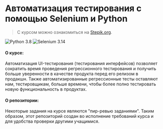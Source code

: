 # Автоматизация тестирования с помощью Selenium и Python

> С курсом можно ознакомиться на [Stepik.org](https://stepik.org/course/575).

![Python 3.8](https://img.shields.io/badge/python-v3.8-blue) ![Selenium 3.14](https://img.shields.io/badge/selenium-v3.14.0-green)

#### О курсе:

Автоматизация UI-тестирования (тестирования интерфейсов) позволяет сократить время проведения регрессионного тестирования и получить больше уверенности в качестве продукта перед его релизом в продакшн. Также автоматизированные регрессионные тесты оставляют нам, тестировщикам, больше времени, чтобы более полно тестировать новую функциональность в продуктах.

#### О репозитории:

Некоторые задания на курсе являются "пир-ревью заданиями". Таким образом, этот репозиторий создан во исполнение требований курса и для удобства проверки другими учащимися.
